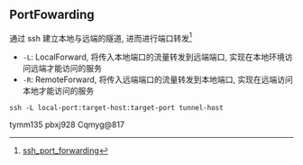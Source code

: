 ## PortFowarding

通过 ssh 建立本地与远端的隧道, 进而进行端口转发[^1]
- `-L`: LocalForward, 将传入本地端口的流量转发到远端端口, 实现在本地环境访问远端才能访问的服务
- `-R`: RemoteForward, 将传入远端端口的流量转发到本地端口, 实现在远端访问本地才能访问的服务

```
ssh -L local-port:target-host:target-port tunnel-host
```

tymm135 
pbxj928
Cqmyg@817

[^1]: [ssh_port_forwarding](https://wangdoc.com/ssh/port-forwarding)
